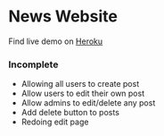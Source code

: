 # News Website
Find live demo on [Heroku](https://project490.herokuapp.com/)

### Incomplete
- Allowing all users to create post
- Allow users to edit their own post
- Allow admins to edit/delete any post
- Add delete button to posts
- Redoing edit page
